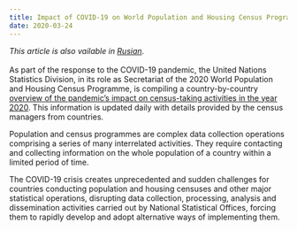```yaml
---
title: Impact of COVID-19 on World Population and Housing Census Programme
date: 2020-03-24
---
```


_This article is also vailable in
[Rusian](https://raw.githubusercontent.com/UNStats/covid-19-response/master/static/impact-on-world-population-and-housing-census-programme-RU)_.<br/><br/>As
part of the response to the COVID-19 pandemic, the United Nations Statistics
Division, in its role as Secretariat of the 2020 World Population and Housing
Census Programme, is compiling a country-by-country
[overview of the pandemic’s impact on census-taking activities in the year 2020](https://unstats.un.org/unsd/demographic-social/census/COVID-19/).
This information is updated daily with details provided by the census managers
from countries.

Population and census programmes are complex data collection operations
comprising a series of many interrelated activities. They require contacting and
collecting information on the whole population of a country within a limited
period of time.

The COVID-19 crisis creates unprecedented and sudden challenges for countries
conducting population and housing censuses and other major statistical
operations, disrupting data collection, processing, analysis and dissemination
activities carried out by National Statistical Offices, forcing them to rapidly
develop and adopt alternative ways of implementing them.
